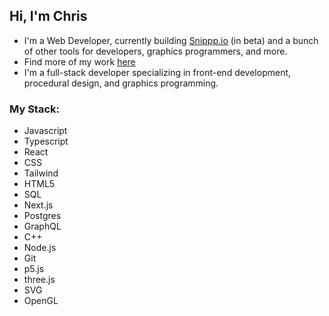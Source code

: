 ## Hi, I'm Chris

- I'm a Web Developer, currently building [Snippp.io](https://snippp.io) (in beta) and a bunch of other tools for developers, graphics programmers, and more.
- Find more of my work [here](https://chrismccully.com)
- I'm a full-stack developer specializing in front-end development, procedural design, and graphics programming.

### My Stack:
- Javascript
- Typescript
- React
- CSS
- Tailwind
- HTML5
- SQL
- Next.js
- Postgres
- GraphQL
- C++
- Node.js
- Git
- p5.js
- three.js
- SVG
- OpenGL
